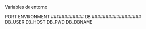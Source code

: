 Variables de entorno

PORT
ENVIRONMENT
############ DB ##################
DB_USER
DB_HOST
DB_PWD
DB_DBNAME